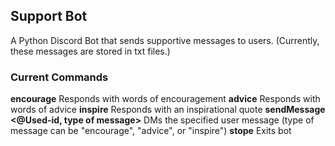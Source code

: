 ## Support Bot

A Python Discord Bot that sends supportive messages to users. (Currently, these messages are stored in txt files.)

### Current Commands

**encourage** Responds with words of encouragement 
**advice** Responds with words of advice 
**inspire** Responds with an inspirational quote 
**sendMessage <@Used-id, type of message>** DMs the specified user message (type of message can be "encourage", "advice", or "inspire")
**stope** Exits bot
